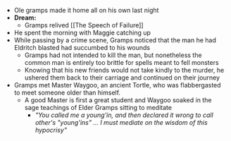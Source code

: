 - Ole gramps made it home all on his own last night
- **Dream:** 
	- Gramps relived [[The Speech of Failure]]
- He spent the morning with Maggie catching up
- While passing by a crime scene, Gramps noticed that the man he had Eldritch blasted had succumbed to his wounds
	- Gramps had not intended to kill the man, but nonetheless the common man is entirely too brittle for spells meant to fell monsters
	- Knowing that his new friends would not take kindly to the murder, he ushered them back to their carriage and continued on their journey
- Gramps met Master Waygoo, an ancient Tortle, who was flabbergasted to meet someone older than himself. 
	- A good Master is first a great student and Waygoo soaked in the sage teachings of Elder Gramps sitting to meditate 
		- *"You called me a young'in, and then declared it wrong to call other's "young'ins" … I must mediate on the wisdom of this hypocrisy"* 